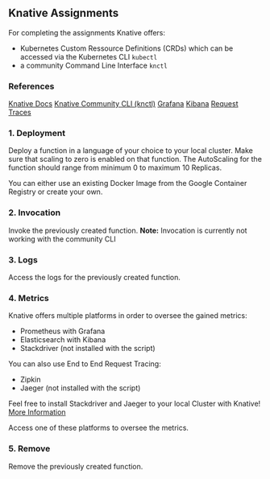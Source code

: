 ## Knative Assignments

For completing the assignments Knative offers:

- Kubernetes Custom Ressource Definitions (CRDs) which can be accessed via the Kubernetes CLI ```kubectl```
- a community Command Line Interface ```knctl```

### References

[Knative Docs](https://knative.dev/docs/)
[Knative Community CLI (knctl)](https://github.com/cppforlife/knctl)
[Grafana](https://github.com/knative/docs/blob/master/docs/serving/accessing-metrics.md)
[Kibana](https://knative.dev/docs/serving/accessing-logs/)
[Request Traces](https://knative.dev/docs/serving/accessing-traces/)

### 1. Deployment

Deploy a function in a language of your choice to your local cluster. Make sure that scaling to zero is enabled on that function. The AutoScaling for the function should range from minimum 0 to maximum 10 Replicas. 

You can either use an existing Docker Image from the Google Container Registry or create your own.


### 2. Invocation

Invoke the previously created function. 
**Note:** Invocation is currently not working with the community CLI

### 3. Logs

Access the logs for the previously created function. 

### 4. Metrics

Knative offers multiple platforms in order to oversee the gained metrics:
- Prometheus with Grafana
- Elasticsearch with Kibana
- Stackdriver (not installed with the script)

You can also use End to End Request Tracing:
- Zipkin
- Jaeger (not installed with the script)

Feel free to install Stackdriver and Jaeger to your local Cluster with Knative! [More Information](https://knative.dev/docs/serving/installing-logging-metrics-traces/)


Access one of these platforms to oversee the metrics.

### 5. Remove

Remove the previously created function.